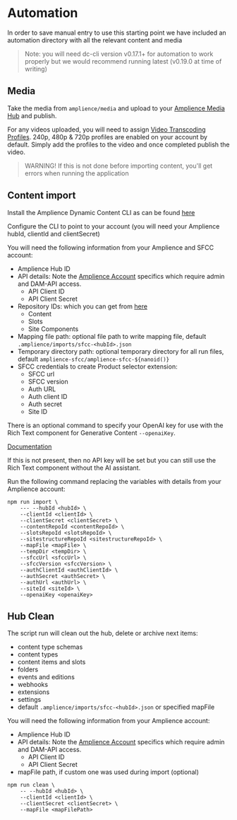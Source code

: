 # Automation

In order to save manual entry to use this starting point we have included an automation directory with all the relevant content and media

> Note: you will need dc-cli version v0.17.1+ for automation to work properly but we would recommend running latest (v0.19.0 at time of writing)

## Media

Take the media from `amplience/media` and upload to your [Amplience Media Hub](https://ondemand.amplience.com) and publish.

For any videos uploaded, you will need to assign [Video Transcoding Profiles](https://amplience.com/developers/docs/user-guides/assets/video/). 240p, 480p & 720p profiles are enabled on your account by default. Simply add the profiles to the video and once completed publish the video.

> WARNING! If this is not done before importing content, you'll get errors when running the application

## Content import

Install the Amplience Dynamic Content CLI as can be found [here](https://github.com/amplience/dc-cli)

Configure the CLI to point to your account (you will need your Amplience hubId, clientId and clientSecret)

You will need the following information from your Amplience and SFCC account:

* Amplience Hub ID
* API details: Note the [Amplience Account](amplience-account.md) specifics which require admin and DAM-API access.
    * API Client ID
    * API Client Secret
* Repository IDs: which you can get from [here](https://amplience.com/docs/intro/repositorysettings.html)
    * Content
    * Slots
    * Site Components
* Mapping file path: optional file path to write mapping file, default `.amplience/imports/sfcc-<hubId>.json`
* Temporary directory path: optional temporary directory for all run files, default `amplience-sfcc/amplience-sfcc-${nanoid()}`
* SFCC credentials to create Product selector extension:
    * SFCC url
    * SFCC version
    * Auth URL
    * Auth client ID
    * Auth secret
    * Site ID

There is an optional command to specify your OpenAI key for use with the Rich Text component for Generative Content `--openaiKey`.

[Documentation](https://github.com/amplience/dc-extension-rich-text)

If this is not present, then no API key will be set but you can still use the Rich Text component without the AI assistant.

Run the following command replacing the variables with details from your Amplience account:

```
npm run import \
    --- --hubId <hubId> \
    --clientId <clientId> \
    --clientSecret <clientSecret> \
    --contentRepoId <contentRepoId> \
    --slotsRepoId <slotsRepoId> \
    --sitestructureRepoId <sitestructureRepoId> \
    --mapFile <mapFile> \
    --tempDir <tempDir> \
    --sfccUrl <sfccUrl> \
    --sfccVersion <sfccVersion> \
    --authClientId <authClientId> \
    --authSecret <authSecret> \
    --authUrl <authUrl> \
    --siteId <siteId> \
    --openaiKey <openaiKey>
```

## Hub Clean

The script run will clean out the hub, delete or archive next items:
 - content type schemas
 - content types
 - content items and slots
 - folders
 - events and editions
 - webhooks
 - extensions
 - settings
 - default `.amplience/imports/sfcc-<hubId>.json` or specified mapFile

You will need the following information from your Amplience account:
* Amplience Hub ID
* API details: Note the [Amplience Account](amplience-account.md) specifics which require admin and DAM-API access.
  * API Client ID
  * API Client Secret
* mapFile path, if custom one was used during import (optional)

```
npm run clean \
    -- --hubId <hubId> \
    --clientId <clientId> \
    --clientSecret <clientSecret> \
    --mapFile <mapFilePath> 
```

